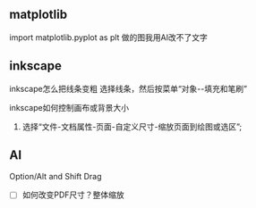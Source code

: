 ## matplotlib
import matplotlib.pyplot as plt
做的图我用AI改不了文字




## inkscape
inkscape怎么把线条变粗
选择线条，然后按菜单“对象--填充和笔刷”

inkscape如何控制画布或背景大小
1.  选择“文件-文档属性-页面-自定义尺寸-缩放页面到绘图或选区”;







## AI
Option/Alt and Shift Drag

- [ ] 如何改变PDF尺寸？整体缩放